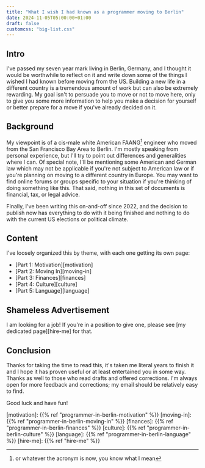 ```yaml
---
title: "What I wish I had known as a programmer moving to Berlin"
date: 2024-11-05T05:00:00+01:00
draft: false
customcss: "big-list.css"
---
```


## Intro

I've passed my seven year mark living in Berlin, Germany, and I thought it would be
worthwhile to reflect on it and write down some of the things I wished I had known before
moving from the US.
Building a new life in a different country is a tremendous
amount of work but can also be extremely rewarding.
My goal isn't to persuade you to move or not to move here, only to give you some
more information to help you make a decision for yourself or better prepare for a move if
you've already decided on it.

## Background

My viewpoint is of a cis-male white American FAANG[^faang] engineer who moved from the San Francisco
Bay Area to Berlin. I'm mostly speaking from personal experience, but I'll try to point
out differences and generalities where I can. Of special note, I'll be mentioning some
American and German law which may not be applicable if you're not subject to American law
or if you're planning on moving to a different country in Europe. You may want to find
online forums or groups specific to your situation if you're thinking of doing something
like this. That said, nothing in this set of documents is financial, tax, or legal advice.

Finally, I've been writing this on-and-off since 2022, and the decision to
publish now has everything to do with it being finished and nothing to do with the current US
elections or political climate.

## Content

I've loosely organized this by theme, with each one getting its own page:

* [Part 1: Motivation][motivation]
* [Part 2: Moving In][moving-in]
* [Part 3: Finances][finances]
* [Part 4: Culture][culture]
* [Part 5: Language][language]

## Shameless Advertisement

I am looking for a job! If you're in a position to give one, please see
[my dedicated page][hire-me] for that.

## Conclusion

Thanks for taking the time to read this, it's taken me literal years to finish it and I
hope it has proven useful or at least entertained you in some way. Thanks as well to
those who read drafts and offered corrections. I'm always open for
more feedback and corrections; my email should be relatively easy to find.

Good luck and have fun!

[motivation]: {{% ref "programmer-in-berlin-motivation" %}}
[moving-in]: {{% ref "programmer-in-berlin-moving-in" %}}
[finances]: {{% ref "programmer-in-berlin-finances" %}}
[culture]: {{% ref "programmer-in-berlin-culture" %}}
[language]: {{% ref "programmer-in-berlin-language" %}}
[hire-me]: {{% ref "hire-me" %}}

[^faang]: or whatever the acronym is now, you know what I mean
